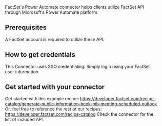 FactSet's Power Automate connector helps clients utilize FactSet API through Microsoft's Power Automate platform.

## Prerequisites

A FactSet account is required to utilize these API.

## How to get credentials

This Connector uses SSO credentialing. Simply login using your FactSet user information.

## Get started with your connector

Get started with this example recipe: https://developer.factset.com/recipe-catalog/generate-public-information-book-pib-meeting-scheduled-outlook
Or, feel free to reference the rest of our recipes: https://developer.factset.com/recipe-catalog
Check the connector for the list of included API.